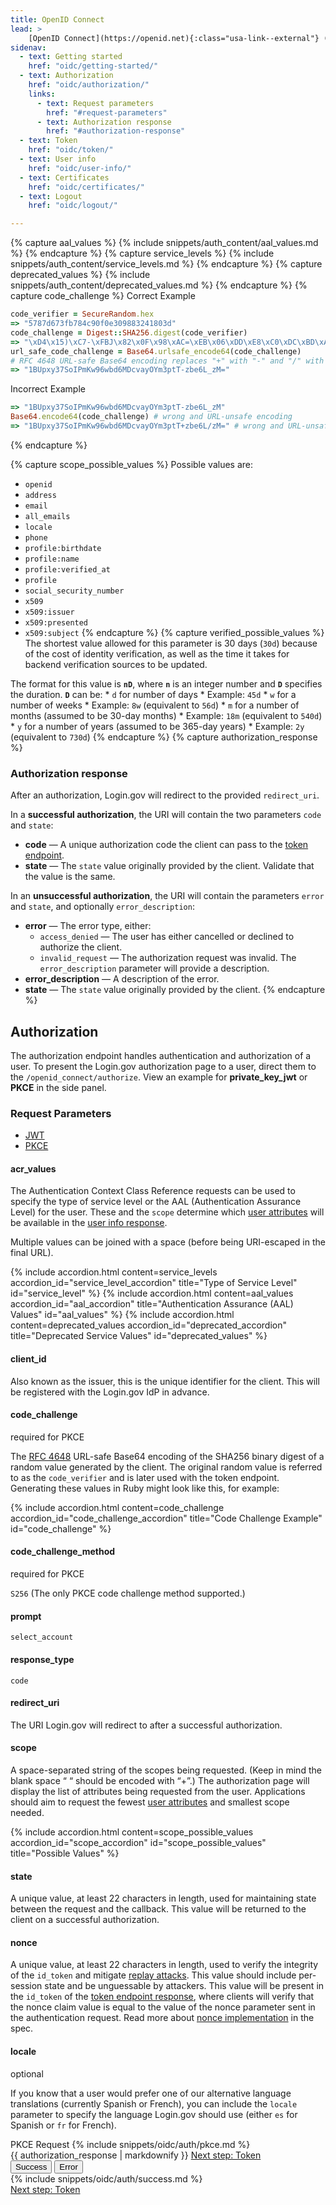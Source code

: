 ```yaml
---
title: OpenID Connect
lead: >
    [OpenID Connect](https://openid.net){:class="usa-link--external"} (OIDC) is a simple identity layer built on top of the OAuth 2.0 protocol. Login.gov supports [version 1.0](https://openid.net/specs/openid-connect-core-1_0.html){:class="usa-link--external"} of the specification and conforms to the [iGov Profile](https://openid.net/wg/igov){:class="usa-link--external"}.
sidenav:
  - text: Getting started
    href: "oidc/getting-started/"
  - text: Authorization
    href: "oidc/authorization/"
    links:
      - text: Request parameters
        href: "#request-parameters"
      - text: Authorization response
        href: "#authorization-response"
  - text: Token
    href: "oidc/token/"
  - text: User info
    href: "oidc/user-info/"
  - text: Certificates
    href: "oidc/certificates/"
  - text: Logout
    href: "oidc/logout/"

---
```

{% capture aal_values %}
 {% include snippets/auth_content/aal_values.md %}
{% endcapture %}
{% capture service_levels %}
 {% include snippets/auth_content/service_levels.md %}
{% endcapture %}
{% capture deprecated_values %}
 {% include snippets/auth_content/deprecated_values.md %}
{% endcapture %}
{% capture code_challenge %}
Correct Example

```ruby
code_verifier = SecureRandom.hex
=> "5787d673fb784c90f0e309883241803d"
code_challenge = Digest::SHA256.digest(code_verifier)
=> "\xD4\x15)\xC7-\xFBJ\x82\x0F\x98\xAC=\xEB\x06\xDD\xE8\xC0\xDC\xBD\xAC\x8Ebm\xE9\xB5?\xB3m\xEE\x8B\xFF3" # binary digest
url_safe_code_challenge = Base64.urlsafe_encode64(code_challenge)
# RFC 4648 URL-safe Base64 encoding replaces "+" with "-" and "/" with "_"
=> "1BUpxy37SoIPmKw96wbd6MDcvayOYm3ptT-zbe6L_zM="
```

Incorrect Example

```ruby
=> "1BUpxy37SoIPmKw96wbd6MDcvayOYm3ptT-zbe6L_zM"
Base64.encode64(code_challenge) # wrong and URL-unsafe encoding
=> "1BUpxy37SoIPmKw96wbd6MDcvayOYm3ptT+zbe6L/zM=" # wrong and URL-unsafe encoding
```
{% endcapture %}

{% capture scope_possible_values %}
Possible values are:
   - `openid`
   - `address`
   - `email`
   - `all_emails`
   - `locale`
   - `phone`
   - `profile:birthdate`
   - `profile:name`
   - `profile:verified_at`
   - `profile`
   - `social_security_number`
   - `x509`
   - `x509:issuer`
   - `x509:presented`
   - `x509:subject`
{% endcapture %}
{% capture verified_possible_values %}
  The shortest value allowed for this parameter is 30 days (`30d`) because of the cost of identity verification, as well as the time it takes for backend verification sources to be updated.

  The format for this value is **`nD`**, where **`n`** is an integer number and **`D`** specifies the duration. **`D`** can be:
    * `d` for number of days
      * Example: `45d`
    * `w` for a number of weeks
      * Example: `8w` (equivalent to `56d`)
    * `m` for a number of months (assumed to be 30-day months)
      * Example: `18m` (equivalent to `540d`)
    * `y` for a number of years (assumed to be 365-day years)
      * Example: `2y` (equivalent to `730d`)
{% endcapture %}
{% capture authorization_response %}
### Authorization response

After an authorization, Login.gov will redirect to the provided `redirect_uri`.

In a **successful authorization**, the URI will contain the two parameters `code` and `state`:

- **code** — A unique authorization code the client can pass to the [token endpoint](/oidc/token/).
- **state** — The `state` value originally provided by the client. Validate that the value is the same.


In an **unsuccessful authorization**, the URI will contain the parameters `error` and `state`, and optionally `error_description`:

- **error** — The error type, either:
  - `access_denied` — The user has either cancelled or declined to authorize the client.
  - `invalid_request` — The authorization request was invalid. The `error_description` parameter will provide a description.
- **error_description** — A description of the error.
- **state** — The `state` value originally provided by the client.
{% endcapture %}

<div class="grid-row grid-gap">
  <div class="desktop:grid-col-9 mobile:grid-col-full">
    <h2 id="authorization" class="margin-top-neg-1">Authorization</h2>
      <p>The authorization endpoint handles authentication and authorization of a user.
      To present the Login.gov authorization page to a user, direct them to the
      <code class="language-plaintext highlighter-rouge">/openid_connect/authorize</code>. View an example for <strong>private_key_jwt</strong> or <strong>PKCE</strong> in the side panel.</p>
  <h3 class="margin-top-4" id="request-parameters">Request Parameters</h3>
  <ul class="doc-sub-nav">
    <li id="jwt-nav" class="doc-sub-nav-item margin-left-neg-3">
      <a href="{% link _pages/oidc/authorization.md %}#authorization">JWT</a>
    </li>
    <li id="pkce-nav" class="doc-sub-nav-item code-button__selected margin-left-3">
      <a href="{% link _pages/oidc/authorization/pkce.md %}#authorization">PKCE</a>
    </li>
  </ul>
  <div class="grid-row dev-doc-row">
    <div class="grid-col-5">
      <h4 id="acr_values">acr_values</h4>
    </div>
    <div class="grid-col-7">
      <p>
        The Authentication Context Class Reference requests can be used to specify the type of service level or the AAL (Authentication Assurance Level) for the user. These and the <code class="language-plaintext highlighter-rouge">scope</code> determine which <a class="usa-link" href="{{ '/attributes/' | prepend: site.baseurl }}">user attributes</a> will be available in the <a class="usa-link" href="{{ '/oidc/user-info/#user-info-response' | prepend: site.baseurl }}">user info response</a>.
      </p>
      <p>
        Multiple values can be joined with a space (before being URI-escaped in the final URL).
      </p>
    </div>
  </div>
  <div class="grid-row dev-doc-row">
    <dl class="usa-accordion">
      {% include accordion.html content=service_levels accordion_id="service_level_accordion"  title="Type of Service Level" id="service_level" %}
      {% include accordion.html content=aal_values accordion_id="aal_accordion" title="Authentication Assurance (AAL) Values" id="aal_values" %}
      {% include accordion.html content=deprecated_values accordion_id="deprecated_accordion" title="Deprecated Service Values" id="deprecated_values" %}
    </dl>
  </div>
  <div class="grid-row dev-doc-row">
    <div class="grid-col-5">
      <h4>client_id</h4>
    </div>
    <div class="grid-col-7">
      <p>
        Also known as the issuer, this is the unique identifier for the client. This will be registered with the Login.gov IdP in advance.
      </p>
    </div>
  </div>
  <div class="dev-doc-row pkce-only">
    <div class="grid-row">
      <div class="grid-col-5">
        <h4>code_challenge</h4><span class="text-italic">required for PKCE</span>
      </div>
      <div class="grid-col-7 padding-bottom-2">
        <p>
          The <a class="usa-link usa-link--external" href="https://datatracker.ietf.org/doc/html/rfc4648">RFC 4648</a> URL-safe Base64 encoding of the SHA256 binary digest of a random value generated by the client. The original random value is referred to as the <code class="language-plaintext highlighter-rouge">code_verifier</code> and is later used with the token endpoint. Generating these values in Ruby might look like this, for example:
        </p>
      </div>
    </div>
    <div class="grid-row">
      <dl class="usa-accordion padding-top-2">
        {% include accordion.html content=code_challenge accordion_id="code_challenge_accordion" title="Code Challenge Example" id="code_challenge" %}
      </dl>
    </div>
  </div>
  <div class="dev-doc-row pkce-only">
    <div class="grid-row">
      <div class="grid-col-5">
        <h4>code_challenge_method</h4><span class="text-italic">required for PKCE</span>
      </div>
      <div class="grid-col-7">
        <p>
          <code class="language-plaintext highlighter-rouge">S256</code> (The only PKCE code challenge method supported.)
        </p>
      </div>
    </div>
  </div>
    <div class="grid-row dev-doc-row">
    <div class="grid-col-5">
      <h4 id="prompt">prompt</h4>
    </div>
    <div class="grid-col-7">
      <p>
        <code class="language-plaintext highlighter-rouge">select_account</code>
      </p>
    </div>
    </div>
    <div class="grid-row dev-doc-row">
      <div class="grid-col-5">
        <h4>response_type</h4>
      </div>
      <div class="grid-col-7">
        <p>
          <code class="language-plaintext highlighter-rouge">code</code>
        </p>
      </div>
    </div>
    <div class="grid-row dev-doc-row">
      <div class="grid-col-5">
        <h4>redirect_uri</h4>
      </div>
      <div class="grid-col-7">
        <p>
          The URI Login.gov will redirect to after a successful authorization.
        </p>
      </div>
    </div>
    <div class="dev-doc-row">
      <div class="grid-row">
        <div class="grid-col-5">
          <h4>scope</h4>
        </div>
        <div class="grid-col-7">
          <p>
            A space-separated string of the scopes being requested. (Keep in mind the blank space “ “ should be encoded with “+”.) The authorization page will display the list of attributes being requested from the user. Applications should aim to request the fewest <a class="usa-link" href="{{ '/attributes/' | prepend: site.baseurl }}">user attributes</a> and smallest scope needed.
          </p>
        </div>
      </div>
      <div class="grid-row">
        <dl class="usa-accordion padding-top-2">
          {% include accordion.html content=scope_possible_values accordion_id="scope_accordion" id="scope_possible_values" title="Possible Values" %}
        </dl>
      </div>
    </div>
    <div class="dev-doc-row">
      <div class="grid-row">
        <div class="grid-col-5">
          <h4>state</h4>
        </div>
        <div class="grid-col-7">
          <p>
            A unique value, at least 22 characters in length, used for maintaining state between the request and the callback. This value will be returned to the client on a successful authorization.
          </p>
        </div>
      </div>
    </div>
    <div class="dev-doc-row">
      <div class="grid-row">
        <div class="grid-col-5">
          <h4>nonce</h4>
        </div>
        <div class="grid-col-7">
          <p>
            A unique value, at least 22 characters in length, used to verify the integrity
            of the <code class="language-plaintext highlighter-rouge">id_token</code> and mitigate
            <a class="usa-link usa-link usa-link--external" href="https://en.wikipedia.org/wiki/Replay_attack">replay attacks</a>.
            This value should include per-session state and be unguessable by attackers. This value will be present in the
            <code class="language-plaintext highlighter-rouge">id_token</code> of the <a class="usa-link" href="{{ '/oidc/token/#token-response' | prepend: site.baseurl }}">token endpoint response</a>,
            where clients will verify that the nonce claim value is equal to the value of the nonce parameter sent in the authentication request.
            Read more about <a class="usa-link usa-link--external" href="https://openid.net/specs/openid-connect-core-1_0.html#NonceNotes">nonce implementation</a> in the spec.
          </p>
        </div>
      </div>
    </div>
    <div class="dev-doc-row">
      <div class="grid-row">
        <div class="grid-col-5">
          <h4>locale</h4><span class="text-italic">optional</span>
        </div>
        <div class="grid-col-7">
          <p>
            If you know that a user would prefer one of our alternative language translations (currently Spanish or French), you can include the <code class="language-plaintext highlighter-rouge">locale</code> parameter to specify the language Login.gov should use (either <code class="language-plaintext highlighter-rouge">es</code> for Spanish or <code class="language-plaintext highlighter-rouge">fr</code> for French).
          </p>
        </div>
      </div>
    </div>
  </div>
  <div class="usa-layout-docs__main code-snippet-column desktop:grid-col-3">
    <section id="pkce" class="code-snippet-section">
      <span class="code-button code-button__selected margin-left-2">PKCE Request</span>
      {% include snippets/oidc/auth/pkce.md %}
    </section>
  </div>
</div>
<div class="grid-row grid-gap">
  <div class="desktop:grid-col-9 mobile:grid-col-full">
    {{ authorization_response | markdownify }}
    <a href="{{ '/oidc/token/' | prepend: site.baseurl }}" class="usa-link margin-top-4 mobile:display-none desktop:display-block">Next step: Token</a>
  </div>
  <div class="usa-layout-docs__main code-snippet-column desktop:grid-col-3">
    <div class="margin-top-2 position-relative z-index-1">
      <button id="oidc_auth_tab1_button" data-selector="oidc_auth" class="code-button code-button__selected margin-left-2">Success</button>
      <button id="oidc_auth_tab2_button" data-selector="oidc_auth" class="code-button margin-left-2">Error</button>
      <section id="oidc_auth_tab1">
        {% include snippets/oidc/auth/success.md %}
      </section>
      <section id="oidc_auth_tab2" hidden>
        {% include snippets/oidc/auth/failure.md %}
      </section>
    </div>
  </div>
  <a href="{{ '/oidc/token/' | prepend: site.baseurl }}" class="usa-link mobile:display-block desktop:display-none margin-top-2">Next step: Token</a>
</div>
